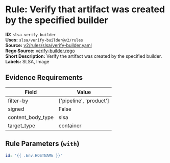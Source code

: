 # Rule: Verify that artifact was created by the specified builder  
**ID:** `slsa-verify-builder`  
**Uses:** `slsa/verify-builder@v2/rules`  
**Source:** [v2/rules/slsa/verify-builder.yaml](https://github.com/scribe-public/sample-policies/v2/rules/slsa/verify-builder.yaml)  
**Rego Source:** [verify-builder.rego](https://github.com/scribe-public/sample-policies/v2/rules/slsa/verify-builder.rego)  
**Short Description:** Verify the artifact was created by the specified builder.  
**Labels:** SLSA, Image  

## Evidence Requirements  
| Field | Value |
|-------|-------|
| filter-by | ['pipeline', 'product'] |
| signed | False |
| content_body_type | slsa |
| target_type | container |

## Rule Parameters (`with`)  
```yaml
id: '{{ .Env.HOSTNAME }}'
```

